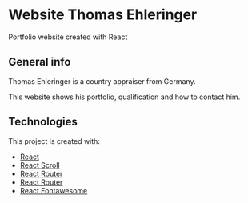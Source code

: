 # Website Thomas Ehleringer
Portfolio website created with React

## General info
Thomas Ehleringer is a country appraiser from Germany.

This website shows his portfolio, qualification and how to contact him.

## Technologies
This project is created with:
* [React](https://reactjs.org/)
* [React Scroll](https://github.com/fisshy/react-scroll)
* [React Router](https://reactrouter.com/)
* [React Router](https://styled-components.com/)  
* [React Fontawesome](https://github.com/FortAwesome/react-fontawesome)
